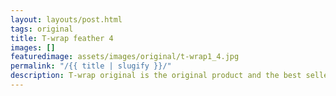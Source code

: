 ```yaml
---
layout: layouts/post.html
tags: original
title: T-wrap feather 4
images: []
featuredimage: assets/images/original/t-wrap1_4.jpg
permalink: "/{{ title | slugify }}/"
description: T-wrap original is the original product and the best seller in our product arrangment. It takes no time to insert and comes in a great selection of colors and looks
---
```

